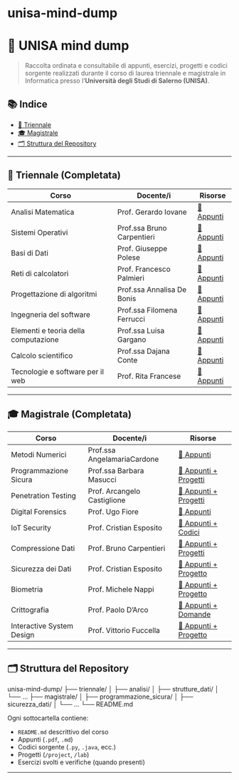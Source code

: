 # unisa-mind-dump

# 🧠 UNISA mind dump

> Raccolta ordinata e consultabile di appunti, esercizi, progetti e codici sorgente realizzati durante il corso di laurea triennale e magistrale in Informatica presso l’**Università degli Studi di Salerno (UNISA)**.

## 📚 Indice

- [📘 Triennale](#-triennale-completata)
- [🎓 Magistrale](#-magistrale-completata)
- [🗂️ Struttura del Repository](#-struttura-del-repository)

---

## 📘 Triennale (Completata)

| Corso | Docente/i | Risorse |
|-------|-----------|---------|
| Analisi Matematica | Prof. Gerardo Iovane | [📄 Appunti](./Triennale/analisi) |
| Sistemi Operativi | Prof.ssa Bruno Carpentieri | [📄 Appunti](./Triennale/sistemi_operativi) |
| Basi di Dati | Prof. Giuseppe Polese | [📄 Appunti](./Triennale/Basi\di\dati) |
| Reti di calcolatori | Prof. Francesco Palmieri | [📄 Appunti](./triennale/reti) |
| Progettazione di algoritmi | Prof.ssa Annalisa De Bonis | [📄 Appunti](./triennale/algoritmi) |
| Ingegneria del software | Prof.ssa Filomena Ferrucci | [📄 Appunti](./triennale/ingegneria_software) |
| Elementi e teoria della computazione | Prof.ssa Luisa Gargano | [📄 Appunti](./triennale/teoria_computazione) |
| Calcolo scientifico | Prof.ssa Dajana Conte | [📄 Appunti](./triennale/calcolo_scientifico) |
| Tecnologie e software per il web | Prof. Rita Francese | [📄 Appunti](./triennale/analisi) |


---

## 🎓 Magistrale (Completata)

| Corso | Docente/i | Risorse |
|-------|-----------|---------|
| Metodi Numerici | Prof.ssa AngelamariaCardone | [📄 Appunti](./magistrale/metodi_numerici) |
| Programmazione Sicura | Prof.ssa Barbara Masucci | [📄 Appunti + Progetti](./magistrale/programmazione_sicura) |
| Penetration Testing | Prof. Arcangelo Castiglione | [📄 Appunti + Progetti](./magistrale/penetration_testing) |
| Digital Forensics | Prof. Ugo Fiore | [📄 Appunti](./magistrale/digital_forensics) |
| IoT Security | Prof. Cristian Esposito | [📄 Appunti + Codici](./magistrale/compilatori) |
| Compressione Dati | Prof. Bruno Carpentieri | [📄 Appunti + Progetti](./magistrale/compressione_dati) |
| Sicurezza dei Dati | Prof. Cristian Esposito | [📄 Appunti + Progetto](./magistrale/sicurezza_dati) |
| Biometria | Prof. Michele Nappi | [📄 Appunti + Progetto](./magistrale/biometria) |
| Crittografia | Prof. Paolo D’Arco | [📄 Appunti + Domande](./magistrale/crittografia) |
| Interactive System Design | Prof. Vittorio Fuccella | [📄 Appunti + Progetto](./magistrale/system_design) |

---

## 🗂️ Struttura del Repository
unisa-mind-dump/ ├── triennale/ │ ├── analisi/ │ ├── strutture_dati/ │ └── ... ├── magistrale/ │ ├── programmazione_sicura/ │ ├── sicurezza_dati/ │ └── ... └── README.md

Ogni sottocartella contiene:
- `README.md` descrittivo del corso
- Appunti (`.pdf`, `.md`)
- Codici sorgente (`.py`, `.java`, ecc.)
- Progetti (`/project`, `/lab`)
- Esercizi svolti e verifiche (quando presenti)

---


